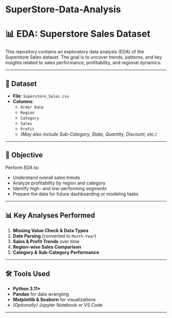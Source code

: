 # SuperStore-Data-Analysis

# 📊 EDA: Superstore Sales Dataset

This repository contains an exploratory data analysis (EDA) of the Superstore Sales dataset. The goal is to uncover trends, patterns, and key insights related to sales performance, profitability, and regional dynamics.

---

## 📁 Dataset

- **File**: `Superstore_Sales.csv`
- **Columns**:
  - `Order Date`
  - `Region`
  - `Category`
  - `Sales`
  - `Profit`
  - *(May also include Sub-Category, State, Quantity, Discount, etc.)*

---

## 🎯 Objective

Perform EDA to:
- Understand overall sales trends
- Analyze profitability by region and category
- Identify high- and low-performing segments
- Prepare the data for future dashboarding or modeling tasks

---

## 📊 Key Analyses Performed

1. **Missing Value Check & Data Types**
2. **Date Parsing** (converted to `Month-Year`)
3. **Sales & Profit Trends** over time
4. **Region-wise Sales Comparison**
5. **Category & Sub-Category Performance**
---

## 🛠 Tools Used

- **Python 3.11+**
- **Pandas** for data wrangling
- **Matplotlib & Seaborn** for visualizations
- *(Optionally)* Jupyter Notebook or VS Code

---



